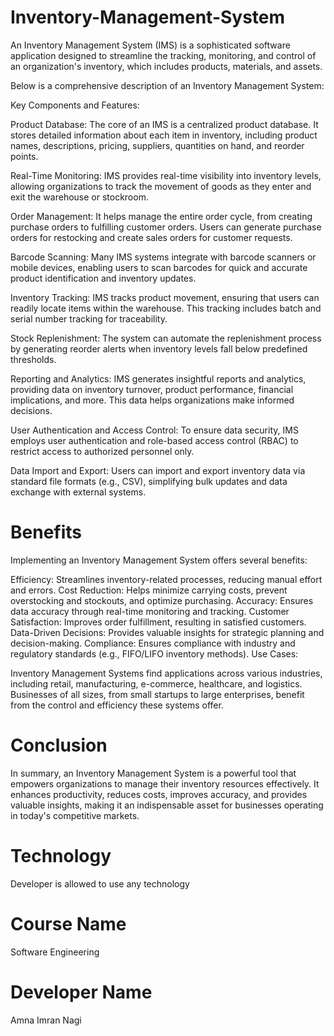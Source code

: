 # Inventory-Management-System
An Inventory Management System (IMS) is a sophisticated software application designed to streamline the tracking, monitoring, and control of an organization's inventory, which includes products, materials, and assets.

Below is a comprehensive description of an Inventory Management System:

Key Components and Features:

Product Database: The core of an IMS is a centralized product database. It stores detailed information about each item in inventory, including product names, descriptions, pricing, suppliers, quantities on hand, and reorder points.

Real-Time Monitoring: IMS provides real-time visibility into inventory levels, allowing organizations to track the movement of goods as they enter and exit the warehouse or stockroom.

Order Management: It helps manage the entire order cycle, from creating purchase orders to fulfilling customer orders. Users can generate purchase orders for restocking and create sales orders for customer requests.

Barcode Scanning: Many IMS systems integrate with barcode scanners or mobile devices, enabling users to scan barcodes for quick and accurate product identification and inventory updates.

Inventory Tracking: IMS tracks product movement, ensuring that users can readily locate items within the warehouse. This tracking includes batch and serial number tracking for traceability.

Stock Replenishment: The system can automate the replenishment process by generating reorder alerts when inventory levels fall below predefined thresholds.

Reporting and Analytics: IMS generates insightful reports and analytics, providing data on inventory turnover, product performance, financial implications, and more. This data helps organizations make informed decisions.

User Authentication and Access Control: To ensure data security, IMS employs user authentication and role-based access control (RBAC) to restrict access to authorized personnel only.

Data Import and Export: Users can import and export inventory data via standard file formats (e.g., CSV), simplifying bulk updates and data exchange with external systems.

# Benefits

Implementing an Inventory Management System offers several benefits:

Efficiency: Streamlines inventory-related processes, reducing manual effort and errors.
Cost Reduction: Helps minimize carrying costs, prevent overstocking and stockouts, and optimize purchasing.
Accuracy: Ensures data accuracy through real-time monitoring and tracking.
Customer Satisfaction: Improves order fulfillment, resulting in satisfied customers.
Data-Driven Decisions: Provides valuable insights for strategic planning and decision-making.
Compliance: Ensures compliance with industry and regulatory standards (e.g., FIFO/LIFO inventory methods).
Use Cases:

Inventory Management Systems find applications across various industries, including retail, manufacturing, e-commerce, healthcare, and logistics. Businesses of all sizes, from small startups to large enterprises, benefit from the control and efficiency these systems offer.

# Conclusion

In summary, an Inventory Management System is a powerful tool that empowers organizations to manage their inventory resources effectively. It enhances productivity, reduces costs, improves accuracy, and provides valuable insights, making it an indispensable asset for businesses operating in today's competitive markets.

# Technology

Developer is allowed to use any technology

# Course Name

Software Engineering

# Developer Name

Amna Imran Nagi
